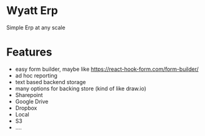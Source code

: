 # Wyatt Erp

Simple Erp at any scale

# Features

* easy form builder, maybe like https://react-hook-form.com/form-builder/
* ad hoc reporting
* text based backend storage
* many options for backing store (kind of like draw.io)
 * Sharepoint
 * Google Drive
 * Dropbox
 * Local
 * S3
 * ....
